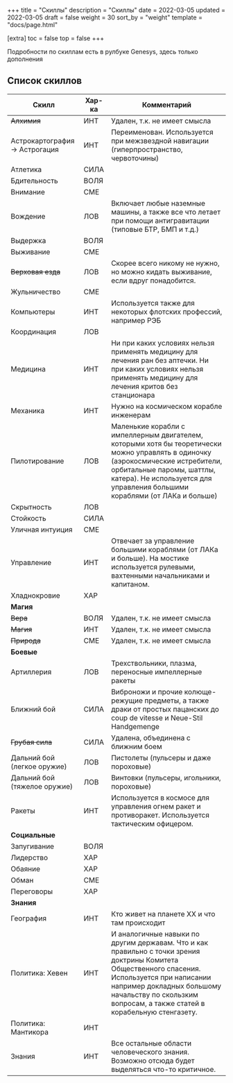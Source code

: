 +++
title = "Скиллы"
description = "Скиллы"
date = 2022-03-05
updated = 2022-03-05
draft = false
weight = 30
sort_by = "weight"
template = "docs/page.html"

[extra]
toc = false
top = false
+++

Подробности по скиллам есть в рулбуке Genesys, здесь только дополнения
## Список скиллов

|Скилл|Хар-ка|Комментарий
|----|--|----|
|~~Алхимия~~| ИНТ|Удален, т.к. не имеет смысла|
|Астрокартография → Астрогация|ИНТ|Переименован. Используется при межзвездной навигации (гиперпространство, червоточины)|
|Атлетика|СИЛА|
|Бдительность|ВОЛЯ|
|Внимание|СМЕ|
|Вождение|ЛОВ|Включает любые наземные машины, а также все что летает при помощи антигравитации (типовые БТР, БМП и т.д.)
|Выдержка|ВОЛЯ|
|Выживание|СМЕ|
|~~Верховая езда~~|ЛОВ|Скорее всего никому не нужно, но можно кидать выживание, если вдруг понадобится.
|Жульничество|СМЕ|
|Компьютеры|ИНТ|Используется также для некоторых флотских профессий, например РЭБ
|Координация|ЛОВ|
|Медицина|ИНТ|Ни при каких условиях нельзя применять медицину для лечения ран без аптечки. Ни при каких условиях нельзя применять медицину для лечения критов без станционара
|Механика|ИНТ|Нужно на космическом корабле инженерам
|Пилотирование|ЛОВ|Маленькие корабли с импеллерным двигателем, которыми хотя бы теоретически можно управлять в одиночку (аэрокосмические истребители, орбитальные паромы, шаттлы, катера). Не используется для управления большими кораблями (от ЛАКа и больше)
|Скрытность|ЛОВ|
|Стойкость|СИЛА|
|Уличная интуиция|СМЕ|
|Управление|ИНТ|Отвечает за управление большими кораблями (от ЛАКа и больше). На мостике используется рулевыми, вахтенными начальниками и капитаном.
|Хладнокровие|ХАР|
|**Магия**||
|~~Вера~~|ВОЛЯ|Удален, т.к. не имеет смысла|
|~~Магия~~|ИНТ|Удален, т.к. не имеет смысла|
|~~Природа~~|СМЕ|Удален, т.к. не имеет смысла|
|**Боевые**||
|Артиллерия|ЛОВ|Трехствольники, плазма, переносные импеллерные ракеты|
|Ближний бой|СИЛА|Виброножи и прочие колюще-режущие предметы, а также драки от простых пацанских до coup de vitesse и Neue-Stil Handgemenge 
|~~Грубая сила~~|СИЛА|Удалена, объединена с ближним боем
|Дальний бой (легкое оружие)|ЛОВ|Пистолеты  (пульсеры и даже пороховые)
|Дальний бой (тяжелое оружие)|ЛОВ|Винтовки (пульсеры, игольники, пороховые)
|Ракеты|ИНТ|Используется в космосе для управления огнем ракет и противоракет. Используется тактическим офицером.
|**Социальные**||
|Запугивание|ВОЛЯ|
|Лидерство|ХАР|
|Обаяние|ХАР|
|Обман|СМЕ
|Переговоры|ХАР|
|**Знания**||
|География|ИНТ|Кто живет на планете ХХ и что там происходит
|Политика: Хевен|ИНТ|И аналогичные навыки по другим державам. Что и как правильно с точки зрения доктрины Комитета Общественного спасения. Используется при написании например докладных большому начальству по скользким вопросам, а также статей в корабельную стенгазету.
|Политика: Мантикора|ИНТ|
|Знания|ИНТ|Все остальные области человеческого знания. Возможно отсюда будет выделяться что-то критичное.
